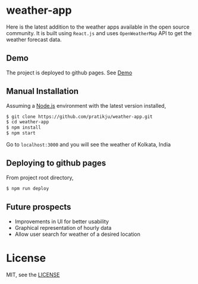 # weather-app

Here is the latest addition to the weather apps available in the open source community. It is built using `React.js` and uses `OpenWeatherMap` API to get the weather forecast data.

## Demo
  The project is deployed to github pages. See [Demo](https://pratikju.github.io/weather-app)

## Manual Installation

  Assuming a [Node.js](https://nodejs.org/en/) environment with the latest version installed,
  ```sh
  $ git clone https://github.com/pratikju/weather-app.git
  $ cd weather-app
  $ npm install
  $ npm start
  ```
  Go to `localhost:3000` and you will see the weather of Kolkata, India

## Deploying to github pages

  From project root directory,

  ```sh
  $ npm run deploy
  ```

## Future prospects

  - Improvements in UI for better usability
  - Graphical representation of hourly data
  - Allow user search for weather of a desired location  

# License

  MIT, see the [LICENSE](https://github.com/pratikju/weather-app/blob/master/LICENSE)
